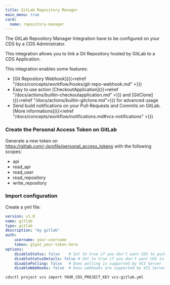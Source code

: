 ```yaml
---
title: GitLab Repository Manager
main_menu: true
card: 
  name: repository-manager
---
```


The GitLab Repository Manager Integration have to be configured on your CDS by a CDS Administrator.

This integration allows you to link a Git Repository hosted by GitLab
to a CDS Application.

This integration enables some features:

 - [Git Repository Webhook]({{<relref "/docs/concepts/workflow/hooks/git-repo-webhook.md" >}})
 - Easy to use action [CheckoutApplication]({{<relref "/docs/actions/builtin-checkoutapplication.md" >}}) and [GitClone]({{<relref "/docs/actions/builtin-gitclone.md">}}) for advanced usage
 - Send build notifications on your Pull-Requests and Commits on GitLab. [More informations]({{<relref "/docs/concepts/workflow/notifications.md#vcs-notifications" >}})


### Create the Personal Access Token on GitLab

Generate a new token on https://gitlab.com/-/profile/personal_access_tokens with the following scopes:
 - api
 - read_api
 - read_user
 - read_repository
 - write_repository

### Import configuration

Create a yml file:

```yaml
version: v1.0
name: gitlab
type: gitlab
description: "my gitlab"
auth:
    username: your-username
    token: glpat_your-token-here
options:
    disableStatus: false    # Set to true if you don't want CDS to push statuses on the VCS server - optional
    disableStatusDetails: false # Set to true if you don't want CDS to push CDS URL in statuses on the VCS server - optional
    disablePolling: false   # Does polling is supported by VCS Server - optional
    disableWebHooks: false  # Does webhooks are supported by VCS Server - optional
```

```sh
cdsctl project vcs import YOUR_CDS_PROJECT_KEY vcs-gitlab.yml
```